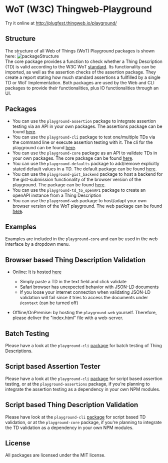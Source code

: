 # WoT (W3C) Thingweb-Playground

Try it online at http://plugfest.thingweb.io/playground/

## Structure

The structure of all Web of Things (WoT) Playground packages is shown here: ![packageStructure](https://i.imgur.com/cbleWss.png)  
The core package provides a function to check whether a Thing Description (TD) is valid according to the W3C WoT [standard](https://w3c.github.io/wot-thing-description/#).
Its functionality can be imported, as well as the assertion checks of the assertion package.
They create a report stating how much standard assertions a fullfilled by a single TD or WoT Implementation.
Both packages are used by the Web and CLI packages to provide their functionalities, plus IO functionalities through an UI.

## Packages

* You can use the `playground-assertion` package to integrate assertion testing via an API in your own packages. The assertions package can be found [here](./playground-assertions/).
* You can use the `playground-cli` package to test one/multiple TDs via the command line or execute assertion testing with it. The cli for the playground can be found [here](./playground-cli/).
* You can use the `playground-core` package as an API to validate TDs in your own packages. The core package can be found [here](./playground-core/).
* You can use the `playground-defaults` package to add/remove explicitly stated default values in a TD. The default package can be found [here](./packages/playground-defaults/).
* You can use the `playground-gist_backend` package to host a backend for the gist-submission functionality of the browser version of the playground. The package can be found [here](./playground-gist_backend).
* You can use the `playground-td_to_openAPI` package to create an openAPI instance from a Thing Description
* You can use the `playground-web` package to host/adapt your own browser version of the WoT playground. The web package can be found [here](./playground-web/).

## Examples

Examples are included in the `playground-core` and can be used in the web interface by a dropdown menu.

## Browser based Thing Description Validation

* Online: It is hosted [here](http://plugfest.thingweb.io/playground/)
  * Simply paste a TD in the text field and click validate
  * Safari browser has unexpected behavior with JSON-LD documents
  * If you loose your internet connection when validating JSON-LD validation will fail since it tries to access the documents under `@context` (can be turned off)

* Offline/OnPremise: by hosting the `playground-web` yourself. Therefore, please deliver the "index.html" file with a web-server.

## Batch Testing

Please have a look at the `playground-cli` [package](https://github.com/thingweb/thingweb-playground/tree/master/playground-cli#batch-testing) for batch testing of Thing Descriptions.

## Script based Assertion Tester

Please have a look at the `playground-cli` [package](https://github.com/thingweb/thingweb-playground/tree/master/playground-cli#script-based-assertion-tester--a-parameter) for script based assertion testing, or at the `playground-assertions` package, if you're planning to integrate the assertion testing as a dependency in your own NPM modules.

## Script based Thing Description Validation

Please have look at the `playground-cli` [package](https://github.com/thingweb/thingweb-playground/tree/master/playground-cli#script-based-thing-description-validation) for script based TD validation, or at the `playground-core` package, if you're planning to integrate the TD validation as a dependency in your own NPM modules.

## License

All packages are licensed under the MIT license.
